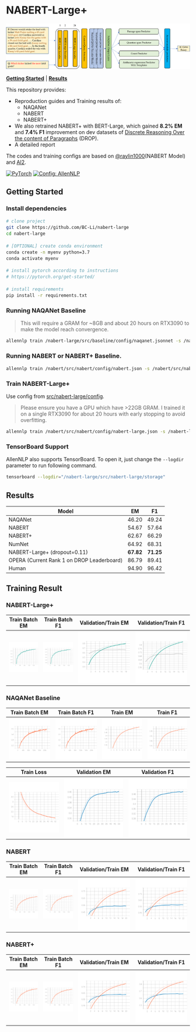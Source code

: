 # NABERT-Large+
![model_3](/imgs/model_3.png)



[**Getting Started**](#getting-started) | [**Results**](#results)

This repository provides:
* Reproduction guides and Training results of:
    * NAQANet
    * NABERT
    * NABERT+
* We also retrained NABERT+ with BERT-Large, which gained **8.2% EM** and **7.4% F1** improvement on dev datasets of [Discrete Reasoning Over the content of Paragraphs](https://allenai.org/data/drop) (DROP).
* A detailed report

The codes and training configs are based on [@raylin1000](https://github.com/raylin1000)(NABERT Model) and [AI2](https://github.com/allenai/allennlp-models/blob/main/allennlp_models/rc/models/naqanet.py).

<a href="https://pytorch.org/get-started/locally/"><img alt="PyTorch" src="https://img.shields.io/badge/PyTorch-ee4c2c?logo=pytorch&logoColor=white"></a>
<a href="https://github.com/allenai/allennlp"><img alt="Config: AllenNLP" src="https://img.shields.io/badge/Config-AllenNLP-89b8cd"></a>

## Getting Started

### Install dependencies

```bash
# clone project
git clone https://github.com/BC-Li/nabert-large
cd nabert-large

# [OPTIONAL] create conda environment
conda create -n myenv python=3.7
conda activate myenv

# install pytorch according to instructions
# https://pytorch.org/get-started/

# install requirements
pip install -r requirements.txt
```

### Running NAQANet Baseline

> This will require a GRAM for ~8GB and about 20 hours on RTX3090 to make the model reach convergence.

```bash
allennlp train /nabert-large/src/baseline/config/naqanet.jsonnet -s /nabert-large/src/baseline/storage --include-package baseline
```

### Running NABERT or NABERT+ Baseline.

```bash
allennlp train /nabert/src/nabert/config/nabert.json -s /nabert/src/nabert/storage --include-package nabert
```

### Train NABERT-Large+ 

Use config from [src/nabert-large/config](configs/experiment/). 

> Please ensure you have a GPU which have >22GB GRAM. I trained it on a single RTX3090 for about 20 hours with early stopping to avoid overfitting.

```bash
allennlp train /nabert/src/nabert/config/nabert-large.json -s /nabert-large/src/nabert-large/storage --include-package nabert-large
```

### TensorBoard Support

AllenNLP also supports TensorBoard. To open it, just change the `--logdir` parameter to run following command.

```bash
tensorboard --logdir="/nabert-large/src/nabert-large/storage"
```

## Results

| Model                                      | EM        | F1        |
| ------------------------------------------ | --------- | --------- |
| NAQANet                                    | 46.20     | 49.24     |
| NABERT                                     | 54.67     | 57.64     |
| NABERT+                                    | 62.67     | 66.29     |
| NumNet                                     | 64.92     | 68.31     |
| NABERT-Large+ (dropout=0.11)               | **67.82** | **71.25** |
| OPERA (Current Rank 1 on DROP Leaderboard) | 86.79     | 89.41     |
| Human                                      | 94.90     | 96.42     |

## Training Result

### NABERT-Large+
| Train Batch EM                                               | Train Batch F1                                               | Validation/Train EM                                                | Validation/Train F1                                                |
| ------------------------------------------------------------ | ------------------------------------------------------------ | ------------------------------------------------------------ | ------------------------------------------------------------ |
| ![epoch_metrics_em](/imgs/nabert-large/epoch_metrics_em.svg) | ![epoch_metrics_f1](/imgs/nabert-large/epoch_metrics_f1.svg) | ![em](/imgs/nabert-large/em.svg) | ![f1](/imgs/nabert-large/f1.svg) |


### NAQANet Baseline

| Train Batch EM                                      | Train Batch F1                              | Train EM                        | Train F1                        |
| --------------------------------------------------- | ------------------------------------------- | ------------------------------- | ------------------------------- |
| ![train_batch_em (1)](/imgs/naqanet/train_batch_em.svg) | ![train_batch_f1](/imgs/naqanet/train_batch_f1.svg) | ![train_em](/imgs/naqanet/train_em.svg) | ![train_f1](/imgs/naqanet/train_f1.svg) |

| Train Loss                          | Validation EM                             | Validation F1                             |
| ----------------------------------- | ----------------------------------------- | ----------------------------------------- |
| ![train_loss](/imgs/naqanet/train_loss.svg) | ![validation_em](/imgs/naqanet/validation_em.svg) | ![validation_f1](/imgs/naqanet/validation_f1.svg) |

### NABERT

| Train Batch EM                                         | Train Batch F1                                         | Validation/Train EM              | Validation/Train F1              |
| ------------------------------------------------------ | ------------------------------------------------------ | -------------------------- | -------------------------- |
| ![epoch_metrics_em](/imgs/nabert/epoch_metrics_em.svg) | ![epoch_metrics_f1](/imgs/nabert/epoch_metrics_f1.svg) | ![em](/imgs/nabert/em.svg) | ![f1](/imgs/nabert/f1.svg) |


### NABERT+

| Train Batch EM                                               | Train Batch F1                                               | Validation/Train EM                                                | Validation/Train F1                                                |
| ------------------------------------------------------------ | ------------------------------------------------------------ | ------------------------------------------------------------ | ------------------------------------------------------------ |
| ![epoch_metrics_em](/imgs/nabert+/epoch_metrics_em.svg) | ![epoch_metrics_f1](/imgs/nabert+/epoch_metrics_f1.svg) | ![em](/imgs/nabert+/em.svg) | ![f1](/imgs/nabert+/f1.svg) |

